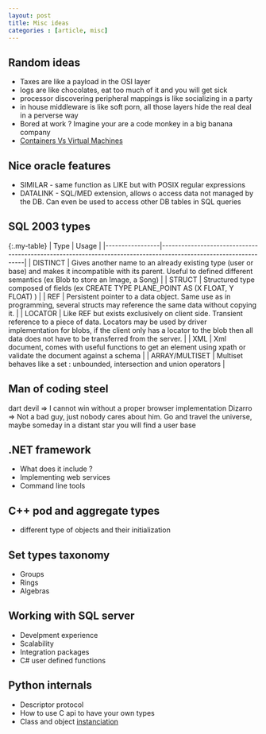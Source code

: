 ```yaml
---
layout: post
title: Misc ideas
categories : [article, misc]
---
```


## Random ideas

 - Taxes are like a payload in the OSI layer
 - logs are like chocolates, eat too much of it and you will get sick
 - processor discovering peripheral mappings is like socializing in a party
 - in house middleware is like soft porn, all those layers hide the real deal in a perverse way
 - Bored at work ? Imagine your are a code monkey in a big banana company
 - [Containers Vs Virtual Machines][1]
 
## Nice oracle features
 * SIMILAR - same function as LIKE but with POSIX regular expressions
 * DATALINK - SQL/MED extension, allows o access data not managed by the DB. Can even be used to access other DB tables in SQL queries

## SQL 2003 types

 {:.my-table}
 | Type            | Usage                                                                                                           |
 |-----------------|-----------------------------------------------------------------------------------------------------------------|
 | DISTINCT        | Gives another name to an already existing type (user or base) and makes it incompatible with its parent. Useful to defined different semantics (ex Blob to store an Image, a Song) |
 | STRUCT          | Structured type composed of fields (ex CREATE TYPE PLANE\_POINT AS (X FLOAT, Y FLOAT) ) |
 | REF             | Persistent pointer to a data object. Same use as in programming, several structs may reference the same data without copying it. |
 | LOCATOR         | Like REF but exists exclusively on client side. Transient reference to a piece of data. Locators may be used by driver implementation for blobs, if the client only has a locator to the blob then all data does not have to be transferred from the server. |
 | XML             | Xml document, comes with useful functions to get an element using xpath or validate the document against a schema |
 | ARRAY/MULTISET  | Multiset behaves like a set : unbounded, intersection and union operators |

## Man of coding steel

dart devil => I cannot win without a proper browser implementation
Dizarro => Not a bad guy, just nobody cares about him. Go and travel the universe, maybe someday in a distant star you will find a user base

## .NET framework

* What does it include ?
* Implementing web services
* Command line tools

## C++ pod and aggregate types

* different type of objects and their initialization

## Set types taxonomy

* Groups
* Rings
* Algebras

## Working with SQL server

* Develpment experience
* Scalability
* Integration packages
* C# user defined functions

## Python internals

* Descriptor protocol
* How to use C api to have your own types
* Class and object [instanciation][2]

[1]: http://stackoverflow.com/questions/16047306/how-is-docker-io-different-from-a-normal-virtual-machine
[2]: https://blog.ionelmc.ro/2015/02/09/understanding-python-metaclasses/

